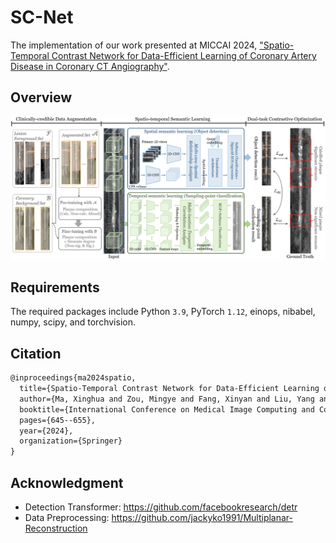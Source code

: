# SC-Net

The implementation of our work presented at MICCAI 2024, ["Spatio-Temporal Contrast Network for Data-Efficient Learning of Coronary Artery Disease in Coronary CT Angiography"](https://link.springer.com/chapter/10.1007/978-3-031-72120-5_60).

## Overview

<p align="center">
    <img src="overview.png" width="850">
</p>

## Requirements  

The required packages include Python `3.9`, PyTorch `1.12`, einops, nibabel, numpy, scipy, and torchvision.

## Citation

```latex
@inproceedings{ma2024spatio,
  title={Spatio-Temporal Contrast Network for Data-Efficient Learning of Coronary Artery Disease in Coronary CT Angiography},
  author={Ma, Xinghua and Zou, Mingye and Fang, Xinyan and Liu, Yang and Luo, Gongning and Wang, Wei and Wang, Kuanquan and Qiu, Zhaowen and Gao, Xin and Li, Shuo},
  booktitle={International Conference on Medical Image Computing and Computer-Assisted Intervention},
  pages={645--655},
  year={2024},
  organization={Springer}
}
```

## Acknowledgment

- Detection Transformer: https://github.com/facebookresearch/detr
- Data Preprocessing: https://github.com/jackyko1991/Multiplanar-Reconstruction